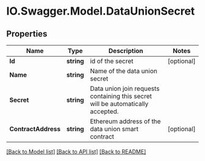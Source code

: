 # IO.Swagger.Model.DataUnionSecret
## Properties

Name | Type | Description | Notes
------------ | ------------- | ------------- | -------------
**Id** | **string** | id of the secret | [optional] 
**Name** | **string** | Name of the data union secret | 
**Secret** | **string** | Data union join requests containing this secret will be automatically accepted. | 
**ContractAddress** | **string** | Ethereum address of the data union smart contract | [optional] 

[[Back to Model list]](../README.md#documentation-for-models) [[Back to API list]](../README.md#documentation-for-api-endpoints) [[Back to README]](../README.md)

